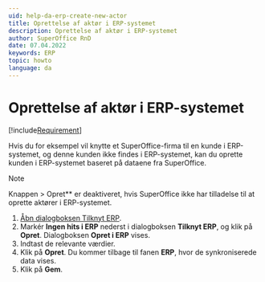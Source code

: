 ```yaml
---
uid: help-da-erp-create-new-actor
title: Oprettelse af aktør i ERP-systemet
description: Oprettelse af aktør i ERP-systemet
author: SuperOffice RnD
date: 07.04.2022
keywords: ERP
topic: howto
language: da
---
```


# Oprettelse af aktør i ERP-systemet

[!include[Requirement](includes/req-integration-server.md)]

Hvis du for eksempel vil knytte et SuperOffice-firma til en kunde i ERP-systemet, og denne kunden ikke findes i ERP-systemet, kan du oprette kunden i ERP-systemet baseret på dataene fra SuperOffice.

> [!NOTE]
Knappen > Opret** er deaktiveret, hvis SuperOffice ikke har tilladelse til at oprette aktører i ERP-systemet.

1. [Åbn dialogboksen Tilknyt ERP][1].
2. Markér **Ingen hits i ERP** nederst i dialogboksen **Tilknyt ERP**, og klik på **Opret**. Dialogboksen **Opret i ERP** vises.
3. Indtast de relevante værdier.
4. Klik på **Opret**. Du kommer tilbage til fanen **ERP**, hvor de synkroniserede data vises.
5. Klik på **Gem**.

<!-- Referenced links -->
[1]: erp-connect.md

<!-- Referenced images -->
